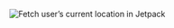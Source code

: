 


![Fetch user’s current location in Jetpack](https://github.com/user-attachments/assets/257bb63d-2790-425d-8c05-d257ff27da67)

